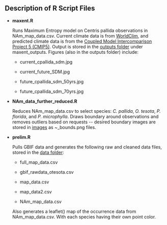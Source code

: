 ## Description of R Script Files

-   **maxent.R**

    Runs Maximum Entropy model on Centris pallida observations in NAm_map_data.csv. Current climate data is from [WorldClim](https://worldclim.org/), and predicted climate data is from the [Coupled Model Intercomparison Project 5 (CMIP5)](https://esgf-node.llnl.gov/projects/cmip5/). Output is stored in the [outputs folder](https://github.com/Big-Biodiversity-Collaborative/DesertBees/tree/main/output) under maxent_outputs. Figures (also in the outputs folder) include:

    -   current_cpallida_sdm.jpg

    -   current_future_SDM.jpg

    -   future_cpallida_sdm_50yrs.jpg

    -   future_cpallida_sdm_70yrs.jpg

-   **NAm_data_further_reduced.R**

    Reduces NAm_map_data.csv to select species: *C. pallida*, *O. tesota*, *P. florida*, and *P. microphylla*. Draws boundary around observations and removes outliers based on requests -- desired boundary images are stored in [images](https://github.com/Big-Biodiversity-Collaborative/DesertBees/tree/main/images) as \~\_bounds.png files.

-   **prelim.R**

    Pulls GBIF data and generates the following raw and cleaned data files, stored in the [data folder](https://github.com/Big-Biodiversity-Collaborative/DesertBees/tree/main/data):

    -   full_map_data.csv

    -   gbif_rawdata_otesota.csv

    -   map_data.csv

    -   map_data2.csv

    -   NAm_map_data.csv

    Also generates a leaflet() map of the occurrence data from NAm_map_data.csv. With each species having their own point color.
